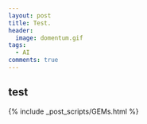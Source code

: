 ```yaml
---
layout: post
title: Test.
header:
  image: domentum.gif
tags: 
  - AI
comments: true  
---
```


## test

{% include _post_scripts/GEMs.html %}
